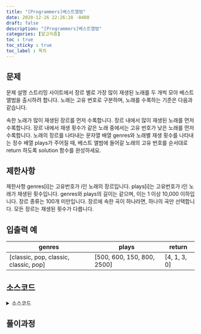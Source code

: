 ```yaml
---
title: "[Programmers]베스트앨범"
date: 2020-12-26 22:26:28 -0400
draft: false
description: "[Programmers]베스트앨범"
categories: [알고리즘]
toc : true
toc_sticky : true
toc_label : 목차
---
```


## 문제
문제 설명
스트리밍 사이트에서 장르 별로 가장 많이 재생된 노래를 두 개씩 모아 베스트 앨범을 출시하려 합니다. 노래는 고유 번호로 구분하며, 노래를 수록하는 기준은 다음과 같습니다.

속한 노래가 많이 재생된 장르를 먼저 수록합니다.
장르 내에서 많이 재생된 노래를 먼저 수록합니다.
장르 내에서 재생 횟수가 같은 노래 중에서는 고유 번호가 낮은 노래를 먼저 수록합니다.
노래의 장르를 나타내는 문자열 배열 genres와 노래별 재생 횟수를 나타내는 정수 배열 plays가 주어질 때, 베스트 앨범에 들어갈 노래의 고유 번호를 순서대로 return 하도록 solution 함수를 완성하세요.

## 제한사항
제한사항
genres[i]는 고유번호가 i인 노래의 장르입니다.
plays[i]는 고유번호가 i인 노래가 재생된 횟수입니다.
genres와 plays의 길이는 같으며, 이는 1 이상 10,000 이하입니다.
장르 종류는 100개 미만입니다.
장르에 속한 곡이 하나라면, 하나의 곡만 선택합니다.
모든 장르는 재생된 횟수가 다릅니다.

## 입출력 예

|genres|plays|return|
|-----------------------------------|--------------------------|------------|
|[classic, pop, classic, classic, pop]|[500, 600, 150, 800, 2500]|[4, 1, 3, 0]|

## 소스코드
<details>
<summary>소스코드</summary>
<div markdown="1">

```java
import java.util.*;

class Solution {
    	public int[] solution(String[] genres, int[] plays) {
		int[] answer;
		ArrayList<Integer> result = new ArrayList<>();
		HashMap<String,Integer> gmap = new HashMap<>(); //장르별 재생횟수 저장
		TreeMap<Integer,String> tmap = new TreeMap<>(Collections.reverseOrder()); //정렬용 -> new map(재생횟수, 장르)

		for(int i=0;i<plays.length;i++){            
			if(gmap.containsKey(genres[i])){
				gmap.put(genres[i],gmap.get(genres[i])+plays[i]);
			}else{
				gmap.put(genres[i],plays[i]);
			}
            
		}

		gmap.forEach((k,v)->tmap.put(v, k));		

		for(String g:tmap.values()) {
			ArrayList<Integer> temp = new ArrayList<>();

			for(int i=0;i<genres.length;i++) {
				if(genres[i].equals(g)) {
					temp.add(i);
				}
			}

		    Collections.sort(temp,new Comparator<Integer>() {
				@Override
				public int compare(Integer o1, Integer o2) {
					if(plays[o1]>plays[o2]) {
						return -1;
					}else if (plays[o1]<plays[o2]) {
						return 1;
					}else {
						return 0;
					}
				}
			});

			result.add(temp.get(0));
			if(temp.size()>1)	result.add(temp.get(1));
		}
            
        answer = new int[result.size()];
		for(int i=0;i<result.size();i++) {
			answer[i] = result.get(i);
		}

		return answer;
	}
}
```
</div>
</details>

## 풀이과정

